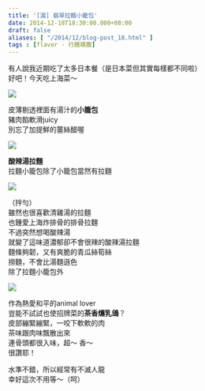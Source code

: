 ```yaml
---
title: '[滬] 翡翠拉麵小籠包'
date: 2014-12-18T18:30:00.000+08:00
draft: false
aliases: [ "/2014/12/blog-post_18.html" ]
tags : [flavor - 行膳積腹]
---
```


有人說我近期吃了太多日本餐（是日本菜但其實每樣都不同啦）  
好吧！今天吃上海菜～  

[![](https://farm9.staticflickr.com/8651/16007601941_521bb550b5_z.jpg)](https://farm9.staticflickr.com/8651/16007601941_521bb550b5_z.jpg)

皮薄剔透裡面有湯汁的**小籠包**  
豬肉餡軟滑juicy  
別忘了加提鮮的薑絲醋喔  

[![](https://farm8.staticflickr.com/7534/15823804627_b6785f3ddc_z.jpg)](https://farm8.staticflickr.com/7534/15823804627_b6785f3ddc_z.jpg)

**酸辣湯拉麵**  
拉麵小籠包除了小籠包當然有拉麵  

[![](https://farm9.staticflickr.com/8627/15387299304_1d70092602_z.jpg)](https://farm9.staticflickr.com/8627/15387299304_1d70092602_z.jpg)

（拌勻）  
雖然也很喜歡清雞湯的拉麵  
也鍾愛上海炸排骨的排骨拉麵  
不過突然想喝酸辣湯  
就變了這味道濃郁卻不會很辣的酸辣湯拉麵  
麵條夠韌，又有爽脆的青瓜絲筍絲  
撈麵，不會比湯麵遜色  
除了拉麵小籠包外  

[![](https://farm9.staticflickr.com/8633/16009555135_1b1b9f7484_z.jpg)](https://farm9.staticflickr.com/8633/16009555135_1b1b9f7484_z.jpg)

作為熱愛和平的animal lover  
豈能不試試也使招牌菜的**茶香燻乳鴿**？  
皮部繃緊繃緊，一咬下軟軟的肉  
茶味跟肉味飄散出來  
連骨頭都很入味，超～ 香～  
很讚耶！  
  
水準不錯，所以經常有不滅人龍  
幸好這次不用等～（呵）